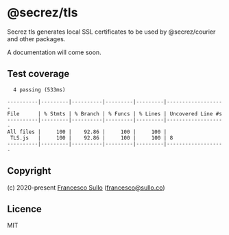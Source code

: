 # @secrez/tls

Secrez tls generates local SSL certificates to be used by @secrez/courier and other packages.

A documentation will come soon.


## Test coverage

```
  4 passing (533ms)

----------|---------|----------|---------|---------|-------------------
File      | % Stmts | % Branch | % Funcs | % Lines | Uncovered Line #s 
----------|---------|----------|---------|---------|-------------------
All files |     100 |    92.86 |     100 |     100 |                   
 TLS.js   |     100 |    92.86 |     100 |     100 | 8                 
----------|---------|----------|---------|---------|-------------------
```

## Copyright

(c) 2020-present [Francesco Sullo](https://francesco.sullo.co) (<francesco@sullo.co>)

## Licence

MIT
